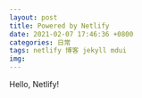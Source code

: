 ```yaml
---
layout: post
title: Powered by Netlify
date: 2021-02-07 17:46:36 +0800
categories: 日常
tags: netlify 博客 jekyll mdui
img: 
---
```

Hello, Netlify!
